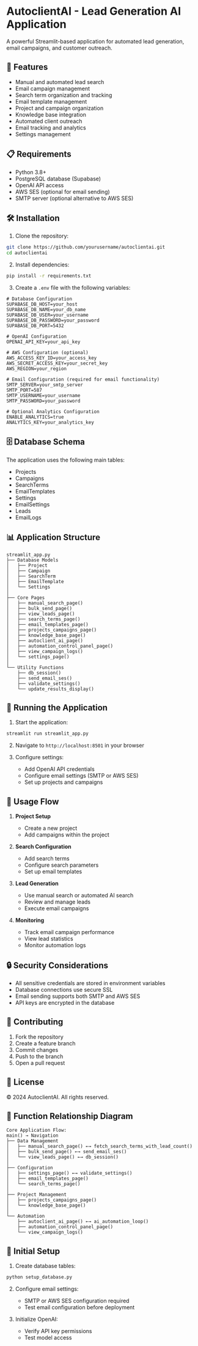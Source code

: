 # AutoclientAI - Lead Generation AI Application

A powerful Streamlit-based application for automated lead generation, email campaigns, and customer outreach.

## 🚀 Features

- Manual and automated lead search
- Email campaign management
- Search term organization and tracking
- Email template management
- Project and campaign organization
- Knowledge base integration
- Automated client outreach
- Email tracking and analytics
- Settings management

## 📋 Requirements

- Python 3.8+
- PostgreSQL database (Supabase)
- OpenAI API access
- AWS SES (optional for email sending)
- SMTP server (optional alternative to AWS SES)

## 🛠️ Installation

1. Clone the repository:
```bash
git clone https://github.com/yourusername/autoclientai.git
cd autoclientai
```

2. Install dependencies:
```bash
pip install -r requirements.txt
```

3. Create a `.env` file with the following variables:
```env
# Database Configuration
SUPABASE_DB_HOST=your_host
SUPABASE_DB_NAME=your_db_name
SUPABASE_DB_USER=your_username
SUPABASE_DB_PASSWORD=your_password
SUPABASE_DB_PORT=5432

# OpenAI Configuration
OPENAI_API_KEY=your_api_key

# AWS Configuration (optional)
AWS_ACCESS_KEY_ID=your_access_key
AWS_SECRET_ACCESS_KEY=your_secret_key
AWS_REGION=your_region

# Email Configuration (required for email functionality)
SMTP_SERVER=your_smtp_server
SMTP_PORT=587
SMTP_USERNAME=your_username
SMTP_PASSWORD=your_password

# Optional Analytics Configuration
ENABLE_ANALYTICS=true
ANALYTICS_KEY=your_analytics_key
```

## 🗄️ Database Schema

The application uses the following main tables:
- Projects
- Campaigns
- SearchTerms
- EmailTemplates
- Settings
- EmailSettings
- Leads
- EmailLogs

## 📊 Application Structure

```
streamlit_app.py
├── Database Models
│   ├── Project
│   ├── Campaign
│   ├── SearchTerm
│   ├── EmailTemplate
│   └── Settings
│
├── Core Pages
│   ├── manual_search_page()
│   ├── bulk_send_page()
│   ├── view_leads_page()
│   ├── search_terms_page()
│   ├── email_templates_page()
│   ├── projects_campaigns_page()
│   ├── knowledge_base_page()
│   ├── autoclient_ai_page()
│   ├── automation_control_panel_page()
│   ├── view_campaign_logs()
│   └── settings_page()
│
└── Utility Functions
    ├── db_session()
    ├── send_email_ses()
    ├── validate_settings()
    └── update_results_display()
```

## 🚀 Running the Application

1. Start the application:
```bash
streamlit run streamlit_app.py
```

2. Navigate to `http://localhost:8501` in your browser

3. Configure settings:
   - Add OpenAI API credentials
   - Configure email settings (SMTP or AWS SES)
   - Set up projects and campaigns

## 📝 Usage Flow

1. **Project Setup**
   - Create a new project
   - Add campaigns within the project

2. **Search Configuration**
   - Add search terms
   - Configure search parameters
   - Set up email templates

3. **Lead Generation**
   - Use manual search or automated AI search
   - Review and manage leads
   - Execute email campaigns

4. **Monitoring**
   - Track email campaign performance
   - View lead statistics
   - Monitor automation logs

## 🔒 Security Considerations

- All sensitive credentials are stored in environment variables
- Database connections use secure SSL
- Email sending supports both SMTP and AWS SES
- API keys are encrypted in the database

## 🤝 Contributing

1. Fork the repository
2. Create a feature branch
3. Commit changes
4. Push to the branch
5. Open a pull request

## 📄 License

© 2024 AutoclientAI. All rights reserved.

## 📝 Function Relationship Diagram

```
Core Application Flow:
main() → Navigation
├── Data Management
│   ├── manual_search_page() ←→ fetch_search_terms_with_lead_count()
│   ├── bulk_send_page() ←→ send_email_ses()
│   └── view_leads_page() ←→ db_session()
│
├── Configuration
│   ├── settings_page() ←→ validate_settings()
│   ├── email_templates_page()
│   └── search_terms_page()
│
├── Project Management
│   ├── projects_campaigns_page()
│   └── knowledge_base_page()
│
└── Automation
    ├── autoclient_ai_page() ←→ ai_automation_loop()
    ├── automation_control_panel_page()
    └── view_campaign_logs()
```

## 📝 Initial Setup

1. Create database tables:
```bash
python setup_database.py
```

2. Configure email settings:
   - SMTP or AWS SES configuration required
   - Test email configuration before deployment

3. Initialize OpenAI:
   - Verify API key permissions
   - Test model access
